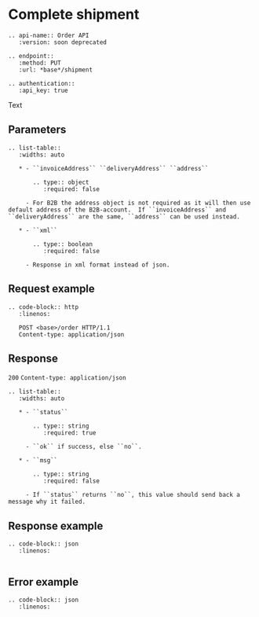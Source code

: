 # Complete shipment

```eval_rst
.. api-name:: Order API
   :version: soon deprecated

.. endpoint::
   :method: PUT
   :url: *base*/shipment

.. authentication::
   :api_key: true
```

Text

## Parameters

```eval_rst
.. list-table::
   :widths: auto

   * - ``invoiceAddress`` ``deliveryAddress`` ``address``

       .. type:: object
          :required: false

     - For B2B the address object is not required as it will then use default address of the B2B-account.  If ``invoiceAddress`` and ``deliveryAddress`` are the same, ``address`` can be used instead.

   * - ``xml``

       .. type:: boolean
          :required: false

     - Response in xml format instead of json.
```

## Request example

```eval_rst
.. code-block:: http
   :linenos:

   POST <base>/order HTTP/1.1
   Content-type: application/json

```

## Response

`200` `Content-type: application/json`

```eval_rst
.. list-table::
   :widths: auto

   * - ``status``

       .. type:: string
          :required: true

     - ``ok`` if success, else ``no``.

   * - ``msg``

       .. type:: string
          :required: false

     - If ``status`` returns ``no``, this value should send back a message why it failed.

```

## Response example

```eval_rst
.. code-block:: json
   :linenos:


```

## Error example

```eval_rst
.. code-block:: json
   :linenos:


```
